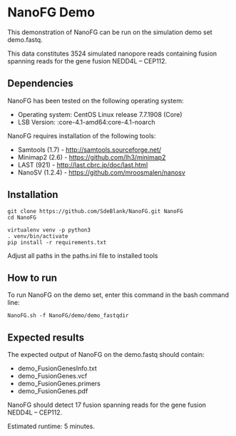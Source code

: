 # NanoFG Demo

This demonstration of NanoFG can be run on the simulation demo set demo.fastq. 

This data constitutes 3524 simulated nanopore reads containing fusion spanning reads for the gene fusion NEDD4L – CEP112.

## Dependencies
NanoFG has been tested on the following operating system:
- Operating system:       CentOS Linux release 7.7.1908 (Core)
- LSB Version:            :core-4.1-amd64:core-4.1-noarch

NanoFG requires installation of the following tools:

- Samtools (1.7) - http://samtools.sourceforge.net/
- Minimap2 (2.6) - https://github.com/lh3/minimap2 
- LAST (921) - http://last.cbrc.jp/doc/last.html
- NanoSV (1.2.4) - https://github.com/mroosmalen/nanosv

## Installation
```
git clone https://github.com/SdeBlank/NanoFG.git NanoFG
cd NanoFG

virtualenv venv -p python3
. venv/bin/activate
pip install -r requirements.txt
```
Adjust all paths in the paths.ini file to installed tools




## How to run

To run NanoFG on the demo set, enter this command in the bash command line:

```
NanoFG.sh -f NanoFG/demo/demo_fastqdir
```

## Expected results

The expected output of NanoFG on the demo.fastq should contain:
- demo_FusionGenesInfo.txt
- demo_FusionGenes.vcf
- demo_FusionGenes.primers
- demo_FusionGenes.pdf

NanoFG should detect 17 fusion spanning reads for the gene fusion NEDD4L – CEP112.

Estimated runtime: 5 minutes.
